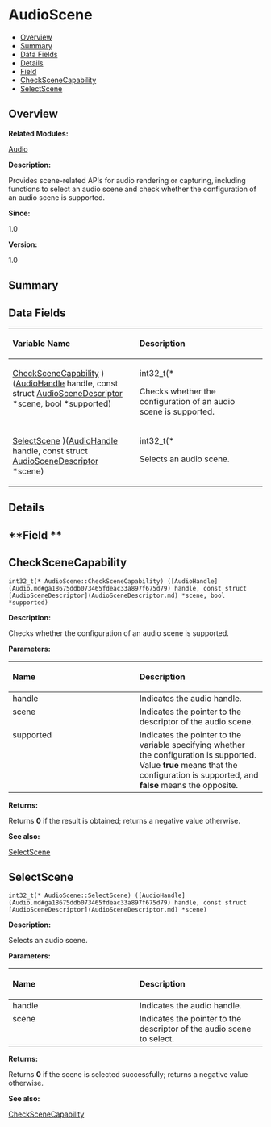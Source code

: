 # AudioScene<a name="ZH-CN_TOPIC_0000001054718117"></a>

-   [Overview](#section363513269165630)
-   [Summary](#section868572158165630)
-   [Data Fields](#pub-attribs)
-   [Details](#section396807424165630)
-   [Field](#section649234473165630)
-   [CheckSceneCapability](#a9b485404b2ec3b8bc2b8d1b73401d45c)
-   [SelectScene](#aacdbf3a9f488a7e71f3a5a23c68c0068)

## **Overview**<a name="section363513269165630"></a>

**Related Modules:**

[Audio](Audio.md)

**Description:**

Provides scene-related APIs for audio rendering or capturing, including functions to select an audio scene and check whether the configuration of an audio scene is supported. 

**Since:**

1.0

**Version:**

1.0

## **Summary**<a name="section868572158165630"></a>

## Data Fields<a name="pub-attribs"></a>

<a name="table395166268165630"></a>
<table><thead align="left"><tr id="row745628450165630"><th class="cellrowborder" valign="top" width="50%" id="mcps1.1.3.1.1"><p id="p1733721890165630"><a name="p1733721890165630"></a><a name="p1733721890165630"></a>Variable Name</p>
</th>
<th class="cellrowborder" valign="top" width="50%" id="mcps1.1.3.1.2"><p id="p2057353778165630"><a name="p2057353778165630"></a><a name="p2057353778165630"></a>Description</p>
</th>
</tr>
</thead>
<tbody><tr id="row1907289026165630"><td class="cellrowborder" valign="top" width="50%" headers="mcps1.1.3.1.1 "><p id="p2074566717165630"><a name="p2074566717165630"></a><a name="p2074566717165630"></a><a href="AudioScene.md#a9b485404b2ec3b8bc2b8d1b73401d45c">CheckSceneCapability</a> )(<a href="Audio.md#ga18675ddb073465fdeac33a897f675d79">AudioHandle</a> handle, const struct <a href="AudioSceneDescriptor.md">AudioSceneDescriptor</a> *scene, bool *supported)</p>
</td>
<td class="cellrowborder" valign="top" width="50%" headers="mcps1.1.3.1.2 "><p id="p1845022823165630"><a name="p1845022823165630"></a><a name="p1845022823165630"></a>int32_t(* </p>
<p id="p1667896909165630"><a name="p1667896909165630"></a><a name="p1667896909165630"></a>Checks whether the configuration of an audio scene is supported. </p>
</td>
</tr>
<tr id="row354360920165630"><td class="cellrowborder" valign="top" width="50%" headers="mcps1.1.3.1.1 "><p id="p1306087091165630"><a name="p1306087091165630"></a><a name="p1306087091165630"></a><a href="AudioScene.md#aacdbf3a9f488a7e71f3a5a23c68c0068">SelectScene</a> )(<a href="Audio.md#ga18675ddb073465fdeac33a897f675d79">AudioHandle</a> handle, const struct <a href="AudioSceneDescriptor.md">AudioSceneDescriptor</a> *scene)</p>
</td>
<td class="cellrowborder" valign="top" width="50%" headers="mcps1.1.3.1.2 "><p id="p1407047279165630"><a name="p1407047279165630"></a><a name="p1407047279165630"></a>int32_t(* </p>
<p id="p79342700165630"><a name="p79342700165630"></a><a name="p79342700165630"></a>Selects an audio scene. </p>
</td>
</tr>
</tbody>
</table>

## **Details**<a name="section396807424165630"></a>

## **Field **<a name="section649234473165630"></a>

## CheckSceneCapability<a name="a9b485404b2ec3b8bc2b8d1b73401d45c"></a>

```
int32_t(* AudioScene::CheckSceneCapability) ([AudioHandle](Audio.md#ga18675ddb073465fdeac33a897f675d79) handle, const struct [AudioSceneDescriptor](AudioSceneDescriptor.md) *scene, bool *supported)
```

 **Description:**

Checks whether the configuration of an audio scene is supported. 

**Parameters:**

<a name="table363433310165630"></a>
<table><thead align="left"><tr id="row1715501585165630"><th class="cellrowborder" valign="top" width="50%" id="mcps1.1.3.1.1"><p id="p72003945165630"><a name="p72003945165630"></a><a name="p72003945165630"></a>Name</p>
</th>
<th class="cellrowborder" valign="top" width="50%" id="mcps1.1.3.1.2"><p id="p418730622165630"><a name="p418730622165630"></a><a name="p418730622165630"></a>Description</p>
</th>
</tr>
</thead>
<tbody><tr id="row124828279165630"><td class="cellrowborder" valign="top" width="50%" headers="mcps1.1.3.1.1 ">handle</td>
<td class="cellrowborder" valign="top" width="50%" headers="mcps1.1.3.1.2 ">Indicates the audio handle. </td>
</tr>
<tr id="row1503801719165630"><td class="cellrowborder" valign="top" width="50%" headers="mcps1.1.3.1.1 ">scene</td>
<td class="cellrowborder" valign="top" width="50%" headers="mcps1.1.3.1.2 ">Indicates the pointer to the descriptor of the audio scene. </td>
</tr>
<tr id="row1483715887165630"><td class="cellrowborder" valign="top" width="50%" headers="mcps1.1.3.1.1 ">supported</td>
<td class="cellrowborder" valign="top" width="50%" headers="mcps1.1.3.1.2 ">Indicates the pointer to the variable specifying whether the configuration is supported. Value <strong id="b657474469165630"><a name="b657474469165630"></a><a name="b657474469165630"></a>true</strong> means that the configuration is supported, and <strong id="b1307982512165630"><a name="b1307982512165630"></a><a name="b1307982512165630"></a>false</strong> means the opposite. </td>
</tr>
</tbody>
</table>

**Returns:**

Returns  **0**  if the result is obtained; returns a negative value otherwise. 

**See also:**

[SelectScene](AudioScene.md#aacdbf3a9f488a7e71f3a5a23c68c0068) 

## SelectScene<a name="aacdbf3a9f488a7e71f3a5a23c68c0068"></a>

```
int32_t(* AudioScene::SelectScene) ([AudioHandle](Audio.md#ga18675ddb073465fdeac33a897f675d79) handle, const struct [AudioSceneDescriptor](AudioSceneDescriptor.md) *scene)
```

 **Description:**

Selects an audio scene. 

**Parameters:**

<a name="table1842803044165630"></a>
<table><thead align="left"><tr id="row1584316640165630"><th class="cellrowborder" valign="top" width="50%" id="mcps1.1.3.1.1"><p id="p1289673619165630"><a name="p1289673619165630"></a><a name="p1289673619165630"></a>Name</p>
</th>
<th class="cellrowborder" valign="top" width="50%" id="mcps1.1.3.1.2"><p id="p1182488991165630"><a name="p1182488991165630"></a><a name="p1182488991165630"></a>Description</p>
</th>
</tr>
</thead>
<tbody><tr id="row1507735045165630"><td class="cellrowborder" valign="top" width="50%" headers="mcps1.1.3.1.1 ">handle</td>
<td class="cellrowborder" valign="top" width="50%" headers="mcps1.1.3.1.2 ">Indicates the audio handle. </td>
</tr>
<tr id="row47068069165630"><td class="cellrowborder" valign="top" width="50%" headers="mcps1.1.3.1.1 ">scene</td>
<td class="cellrowborder" valign="top" width="50%" headers="mcps1.1.3.1.2 ">Indicates the pointer to the descriptor of the audio scene to select. </td>
</tr>
</tbody>
</table>

**Returns:**

Returns  **0**  if the scene is selected successfully; returns a negative value otherwise. 

**See also:**

[CheckSceneCapability](AudioScene.md#a9b485404b2ec3b8bc2b8d1b73401d45c) 

